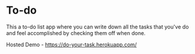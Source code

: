 # To-do

This a to-do list app where you can write down all the tasks that you've do and feel accomplished by checking them off when done.

Hosted Demo - https://do-your-task.herokuapp.com/

